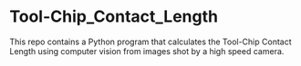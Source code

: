 # Tool-Chip_Contact_Length
This repo contains a Python program that calculates the Tool-Chip Contact Length using computer vision from images shot by a high speed camera.
